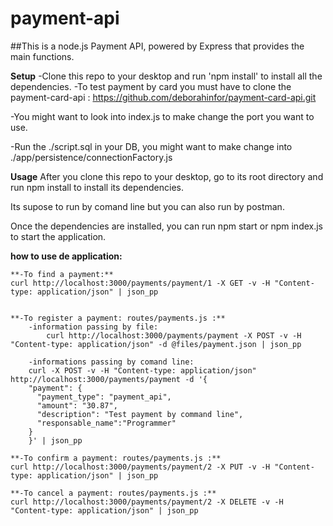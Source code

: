 # payment-api
##This is a node.js Payment API, powered by Express that provides the main functions.

**Setup**
-Clone this repo to your desktop and run 'npm install' to install all the dependencies.
-To test payment by card you must have to clone the payment-card-api :
	https://github.com/deborahinfor/payment-card-api.git

-You might want to look into index.js to make change the port you want to use.

-Run the ./script.sql in your DB, you might want to make change into ./app/persistence/connectionFactory.js

**Usage**
After you clone this repo to your desktop, go to its root directory and run npm install to install its dependencies.

Its supose to run by comand line but you can also run by postman.

Once the dependencies are installed, you can run npm start or npm index.js to start the application.

**how to use de application:**

	**-To find a payment:**
	curl http://localhost:3000/payments/payment/1 -X GET -v -H "Content-type: application/json" | json_pp


	**-To register a payment: routes/payments.js :**
		-information passing by file:
			curl http://localhost:3000/payments/payment -X POST -v -H "Content-type: application/json" -d @files/payment.json | json_pp
		
		-informations passing by comand line:
        curl -X POST -v -H "Content-type: application/json" http://localhost:3000/payments/payment -d '{
        "payment": {
          "payment_type": "payment_api",
          "amount": "30.87",
          "description": "Test payment by command line",
          "responsable_name":"Programmer"  
        }
        }' | json_pp

	**-To confirm a payment: routes/payments.js :**
	curl http://localhost:3000/payments/payment/2 -X PUT -v -H "Content-type: application/json" | json_pp

	**-To cancel a payment: routes/payments.js :**
	curl http://localhost:3000/payments/payment/2 -X DELETE -v -H "Content-type: application/json" | json_pp
